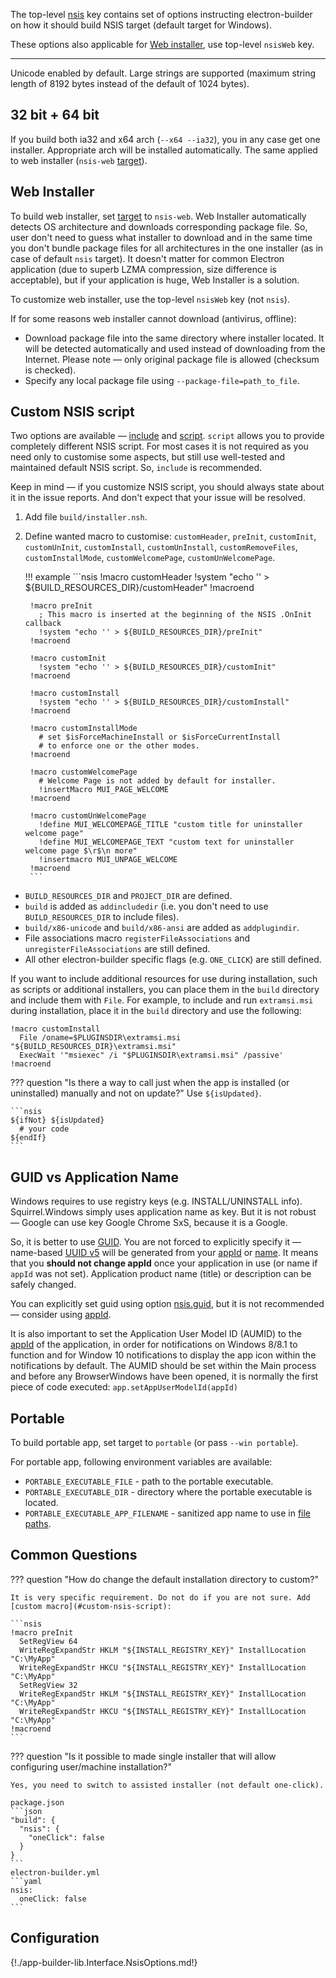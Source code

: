 The top-level [nsis](configuration.md#nsis) key contains set of options instructing electron-builder on how it should build NSIS target (default target for Windows).

These options also applicable for [Web installer](#web-installer), use top-level `nsisWeb` key.

---

Unicode enabled by default. Large strings are supported (maximum string length of 8192 bytes instead of the default of 1024 bytes).

## 32 bit + 64 bit

If you build both ia32 and x64 arch (`--x64 --ia32`), you in any case get one installer. Appropriate arch will be installed automatically.
The same applied to web installer (`nsis-web` [target](win.md#WindowsConfiguration-target)).

## Web Installer

To build web installer, set [target](win.md#WindowsConfiguration-target) to `nsis-web`. Web Installer automatically detects OS architecture and downloads corresponding package file. So, user don't need to guess what installer to download and in the same time you don't bundle package files for all architectures in the one installer (as in case of default `nsis` target). It doesn't matter for common Electron application (due to superb LZMA compression, size difference is acceptable), but if your application is huge, Web Installer is a solution.

To customize web installer, use the top-level `nsisWeb` key (not `nsis`).

If for some reasons web installer cannot download (antivirus, offline):

* Download package file into the same directory where installer located. It will be detected automatically and used instead of downloading from the Internet. Please note — only original package file is allowed (checksum is checked).
* Specify any local package file using `--package-file=path_to_file`.

## Custom NSIS script

Two options are available — [include](#NsisOptions-include) and [script](#NsisOptions-script). `script` allows you to provide completely different NSIS script. For most cases it is not required as you need only to customise some aspects, but still use well-tested and maintained default NSIS script. So, `include` is recommended.

Keep in mind — if you customize NSIS script, you should always state about it in the issue reports. And don't expect that your issue will be resolved.

1. Add file `build/installer.nsh`.
2. Define wanted macro to customise: `customHeader`, `preInit`, `customInit`, `customUnInit`, `customInstall`, `customUnInstall`, `customRemoveFiles`, `customInstallMode`, `customWelcomePage`, `customUnWelcomePage`.

    !!! example
        ```nsis
        !macro customHeader
          !system "echo '' > ${BUILD_RESOURCES_DIR}/customHeader"
        !macroend

        !macro preInit
          ; This macro is inserted at the beginning of the NSIS .OnInit callback
          !system "echo '' > ${BUILD_RESOURCES_DIR}/preInit"
        !macroend

        !macro customInit
          !system "echo '' > ${BUILD_RESOURCES_DIR}/customInit"
        !macroend

        !macro customInstall
          !system "echo '' > ${BUILD_RESOURCES_DIR}/customInstall"
        !macroend

        !macro customInstallMode
          # set $isForceMachineInstall or $isForceCurrentInstall
          # to enforce one or the other modes.
        !macroend

        !macro customWelcomePage
          # Welcome Page is not added by default for installer.
          !insertMacro MUI_PAGE_WELCOME
        !macroend

        !macro customUnWelcomePage
          !define MUI_WELCOMEPAGE_TITLE "custom title for uninstaller welcome page"
          !define MUI_WELCOMEPAGE_TEXT "custom text for uninstaller welcome page $\r$\n more"
          !insertmacro MUI_UNPAGE_WELCOME
        !macroend
        ```

* `BUILD_RESOURCES_DIR` and `PROJECT_DIR` are defined.
* `build` is added as `addincludedir` (i.e. you don't need to use `BUILD_RESOURCES_DIR` to include files).
* `build/x86-unicode` and `build/x86-ansi` are added as `addplugindir`.
* File associations macro `registerFileAssociations` and `unregisterFileAssociations` are still defined.
* All other electron-builder specific flags (e.g. `ONE_CLICK`) are still defined.

If you want to include additional resources for use during installation, such as scripts or additional installers, you can place them in the `build` directory and include them with `File`. For example, to include and run `extramsi.msi` during installation, place it in the `build` directory and use the following:

```nsis
!macro customInstall
  File /oname=$PLUGINSDIR\extramsi.msi "${BUILD_RESOURCES_DIR}\extramsi.msi"
  ExecWait '"msiexec" /i "$PLUGINSDIR\extramsi.msi" /passive'
!macroend
```

??? question "Is there a way to call just when the app is installed (or uninstalled) manually and not on update?"
    Use `${isUpdated}`.

    ```nsis
    ${ifNot} ${isUpdated}
      # your code
    ${endIf}
    ```

## GUID vs Application Name

Windows requires to use registry keys (e.g. INSTALL/UNINSTALL info). Squirrel.Windows simply uses application name as key.
But it is not robust — Google can use key Google Chrome SxS, because it is a Google.

So, it is better to use [GUID](http://stackoverflow.com/a/246935/1910191).
You are not forced to explicitly specify it — name-based [UUID v5](https://en.wikipedia.org/wiki/Universally_unique_identifier#Version_5_.28SHA-1_hash_.26_namespace.29) will be generated from your [appId](configuration.md#appId) or [name](configuration.md#metadata).
It means that you **should not change appId** once your application in use (or name if `appId` was not set). Application product name (title) or description can be safely changed.

You can explicitly set guid using option [nsis.guid](#NsisOptions-guid), but it is not recommended — consider using [appId](configuration.md#appId).

It is also important to set the Application User Model ID (AUMID) to the [appId](configuration.md#appId) of the application, in order for notifications on Windows 8/8.1 to function and for Window 10 notifications to display the app icon within the notifications by default. The AUMID should be set within the Main process and before any BrowserWindows have been opened, it is normally the first piece of code executed: `app.setAppUserModelId(appId)`

## Portable

To build portable app, set target to `portable` (or pass `--win portable`).

For portable app, following environment variables are available:

* `PORTABLE_EXECUTABLE_FILE` - path to the portable executable.
* `PORTABLE_EXECUTABLE_DIR` - directory where the portable executable is located.
* `PORTABLE_EXECUTABLE_APP_FILENAME` - sanitized app name to use in [file paths](https://github.com/electron-userland/electron-builder/issues/3186#issue-345489962).

## Common Questions

??? question "How do change the default installation directory to custom?"

    It is very specific requirement. Do not do if you are not sure. Add [custom macro](#custom-nsis-script):

    ```nsis
    !macro preInit
      SetRegView 64
      WriteRegExpandStr HKLM "${INSTALL_REGISTRY_KEY}" InstallLocation "C:\MyApp"
      WriteRegExpandStr HKCU "${INSTALL_REGISTRY_KEY}" InstallLocation "C:\MyApp"
      SetRegView 32
      WriteRegExpandStr HKLM "${INSTALL_REGISTRY_KEY}" InstallLocation "C:\MyApp"
      WriteRegExpandStr HKCU "${INSTALL_REGISTRY_KEY}" InstallLocation "C:\MyApp"
    !macroend
    ```

??? question "Is it possible to made single installer that will allow configuring user/machine installation?"

    Yes, you need to switch to assisted installer (not default one-click).

    package.json
    ```json
    "build": {
      "nsis": {
        "oneClick": false
      }
    }
    ```
    electron-builder.yml
    ```yaml
    nsis:
      oneClick: false
    ```

## Configuration

  {!./app-builder-lib.Interface.NsisOptions.md!}
